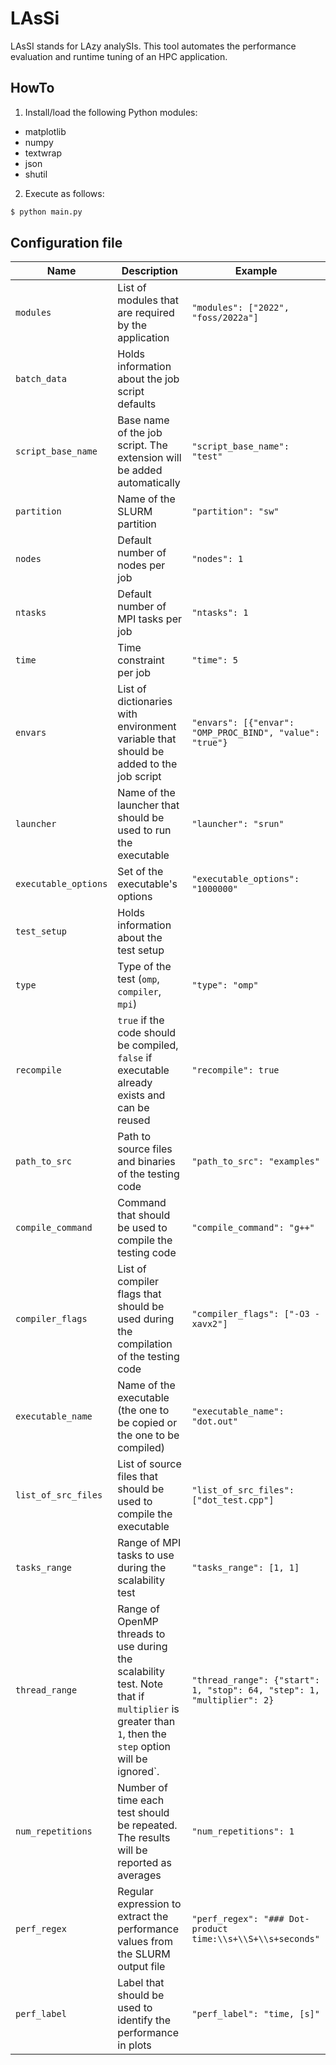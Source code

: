 # LAsSi
LAsSI stands for LAzy analySIs. This tool automates the performance evaluation and runtime tuning of an HPC application.

## HowTo
1. Install/load the following Python modules:
- matplotlib
- numpy
- textwrap
- json
- shutil

2. Execute as follows:
```bash
$ python main.py
```

## Configuration file

| Name                 | Description                                                                                   | Example                                                  |
|----------------------|-----------------------------------------------------------------------------------------------|----------------------------------------------------------|
| `modules`            | List of modules that are required by the application                                         | `"modules": ["2022", "foss/2022a"]`                      |
| `batch_data`         | Holds information about the job script defaults                                              |                                                          |
| `script_base_name`   | Base name of the job script. The extension will be added automatically                       | `"script_base_name": "test"`                             |
| `partition`          | Name of the SLURM partition                                                                   | `"partition": "sw"`                                      |
| `nodes`              | Default number of nodes per job                                                               | `"nodes": 1`                                             |
| `ntasks`             | Default number of MPI tasks per job                                                           | `"ntasks": 1`                                            |
| `time`               | Time constraint per job                                                                       | `"time": 5`                                              |
| `envars`             | List of dictionaries with environment variable that should be added to the job script         | `"envars": [{"envar": "OMP_PROC_BIND", "value": "true"}` |
| `launcher`           | Name of the launcher that should be used to run the executable                                | `"launcher": "srun"`                                     |
| `executable_options` | Set of the executable's options                                                               | `"executable_options": "1000000"`                        |
| `test_setup`         | Holds information about the test setup                                                        |                                                          |
| `type` | Type of the test (`omp`, `compiler`, `mpi`)                                                   | `"type": "omp"`|
| `recompile` | `true` if the code should be compiled, `false` if executable already exists and can be reused | `"recompile": true` |
| `path_to_src` | Path to source files and binaries of the testing code                                       | `"path_to_src": "examples"` |
| `compile_command` | Command that should be used to compile the testing code | `"compile_command": "g++"`|
| `compiler_flags` | List of compiler flags that should be used during the compilation of the testing code | `"compiler_flags": ["-O3 -xavx2"]` |
| `executable_name` | Name of the executable (the one to be copied or the one to be compiled) | `"executable_name": "dot.out"` |
| `list_of_src_files` | List of source files that should be used to compile the executable | `"list_of_src_files": ["dot_test.cpp"]` |
| `tasks_range` | Range of MPI tasks to use during the scalability test | `"tasks_range": [1, 1]` |
| `thread_range` | Range of OpenMP threads to use during the scalability test. Note that if `multiplier` is greater than `1`, then the `step` option will be ignored`. | `"thread_range": {"start": 1, "stop": 64, "step": 1, "multiplier": 2}` |
| `num_repetitions` | Number of time each test should be repeated. The results will be reported as averages | `"num_repetitions": 1` |
| `perf_regex` | Regular expression to extract the performance values from the SLURM output file | `"perf_regex": "### Dot-product time:\\s+\\S+\\s+seconds"`
| `perf_label` | Label that should be used to identify the performance in plots | `"perf_label": "time, [s]"` |
